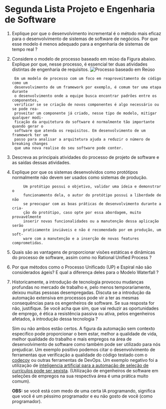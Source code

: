 # Segunda Lista Projeto e Engenharia de Software

1. Explique por que o desenvolvimento incremental é o método mais eficaz para o desenvolvimento de sistemas de software de negócios. Por que esse modelo é menos adequado para a engenharia de sistemas de tempo real ?

2. Considere o modelo de processo baseado em reúso da Figura abaixo. Explique por que, nesse processo, é essencial ter duas atividades distintas de engenharia de requisitos.
![Processo baseado em Reúso](processo_baseado_em_reúso.png)  

        Em um modelo de processo com um foco em reaproveitamento de código como um
        desenvolvimento de um framework por exemplo, é comum ter uma etapa durante
        o desenvolvimento onde a equipe busca encontrar padrões entre os componentes,
        verificar se se criação de novos componentes é algo necessário ou se pode rea-
        proveitar um componente já criado, nesse tipo de modelo, mitigar qualquer modi-
        ficação da arquitetura do software é normalmente tão importante quando gerar o
        software que atenda os requisitos. Em desenvolvimento de um framework ter um
        passo para analisar a arquitetura ajuda a reduzir o número de breaking changes
        que uma nova realise do seu software pode conter.

3. Descreva as principais atividades do processo de projeto de software e as saídas dessas atividades.

4. Explique por que os sistemas desenvolvidos como protótipos normalmente não devem ser usados como sistemas de produção.

            Um protótipo possui o objetivo, validar uma ídeia e demonstrar o
            funcionamento dela, o autor do protótipo possui a liberdade de não
            se preocupar com as boas práticas de desenvolvimento durante a cria-
            ção do protótipo, caso opte por essa abordagem, muito provavélmente
            inserir novas funcionalidades ou a manutenção dessa aplicação serão
            praticamente inviáveis e não é recomendado por em produção, um soft-
            ware com a manutenção e a inserção de novas features comprometidas.  

5. Quais são as vantagens de proporcionar visões estáticas e dinâmicas do processo de software, assim como no Rational Unified Process ?

6. Por que métodos como o Processo Unificado (UP) e Espiral não são considerados ágeis? E qual a diferença deles para o Modelo Waterfall ?

7. Historicamente, a introdução de tecnologia provocou mudanças profundas no mercado de trabalho e, pelo menos temporariamente, deixou muitas pessoas desempregadas. Discuta se a introdução da automação extensiva em processos pode vir a ter as mesmas consequências para os engenheiros de software. Se sua resposta for não, justifique. Se você acha que sim, que vai reduzir as oportunidades de emprego, é ética a resistência passiva ou ativa, pelos engenheiros afetados, à introdução dessa tecnologia ?

    Sim ou não ambos estão certos. A figura da automação sem
    contexto especifico pode proporcionar o bem estar, melhor a qualidade de vida, melhor
    qualidade do trabalho e mais empregos na área de desenvolvimento de software como também
    pode ser utilizado para nós prejudicar. Um exemplo positivo
    podemos citar o desenvolvimento de ferramentas que verificação a qualidade do código
    testado com o [codecov](https://codecov.io/) ou outras ferramentas de DevOps. Um exemplo
    negativo foi a utilização de [inteligencia artificial para a automação de seleção de currículos pode ser sexista](https://olhardigital.com.br/2018/10/10/noticias/inteligencia-artificial-da-amazon-exercitava-preconceito/). (Utilização de engenheiros de software em seleções de empregos na sua respectiva área é uma prática muito comum).

    __OBS:__ se você está com medo de uma certa IA programando, significa que você é um péssimo programador e eu não gosto de você (como programador).
